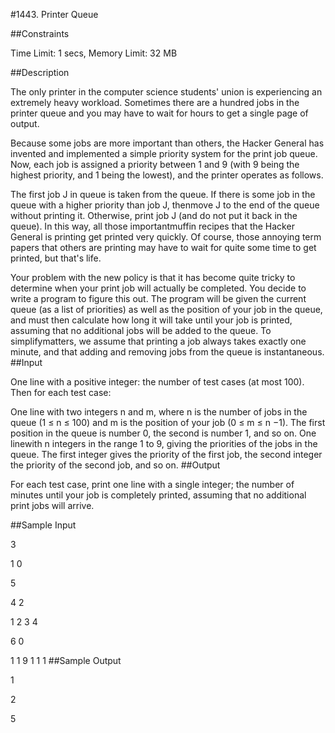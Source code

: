 #1443. Printer Queue

##Constraints

Time Limit: 1 secs, Memory Limit: 32 MB

##Description

The only printer in the computer science students' union is experiencing an extremely heavy workload. Sometimes there are a hundred jobs in the printer queue and you may have to wait for hours to get a single page of output. 

Because some jobs are more important than others, the Hacker General has invented and implemented a simple priority system for the print job queue. Now, each job is assigned a priority between 1 and 9 (with 9 being the highest priority, 
and 1 being the lowest), and the printer operates as follows.

The first job J in queue is taken from the queue.
If there is some job in the queue with a higher priority than job J, thenmove J to the end of the queue without printing it.
Otherwise, print job J (and do not put it back in the queue).
In this way, all those importantmuffin recipes that the Hacker General is printing get printed very quickly. Of course, those annoying term papers that others are printing may have to wait for quite some time to get printed, but that's life. 

Your problem with the new policy is that it has become quite tricky to determine when your print job will actually be completed. You decide to write a program to figure this out. The program will be given the current queue (as a list of priorities) as well as the position of your job in the queue, and must then calculate how long it will take until your job is printed, assuming that no additional jobs will be added to the queue. To simplifymatters, we assume that printing a job always takes exactly one minute, and that adding and removing jobs from the queue is instantaneous.
##Input

One line with a positive integer: the number of test cases (at most 100). Then for each test case:

One line with two integers n and m, where n is the number of jobs in the queue (1 ≤ n ≤ 100) and m is the position of your job (0 ≤ m ≤ n −1). The first position in the queue is number 0, the second is number 1, and so on.
One linewith n integers in the range 1 to 9, giving the priorities of the jobs in the queue. The first integer gives the priority of the first job, the second integer the priority of the second job, and so on.
##Output

For each test case, print one line with a single integer; the number of minutes until your job is completely printed, assuming that no additional print jobs will arrive.

##Sample Input

3

1 0

5

4 2

1 2 3 4

6 0

1 1 9 1 1 1
##Sample Output

1

2

5